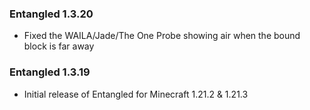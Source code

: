 ### Entangled 1.3.20
- Fixed the WAILA/Jade/The One Probe showing air when the bound block is far away

### Entangled 1.3.19
- Initial release of Entangled for Minecraft 1.21.2 & 1.21.3
